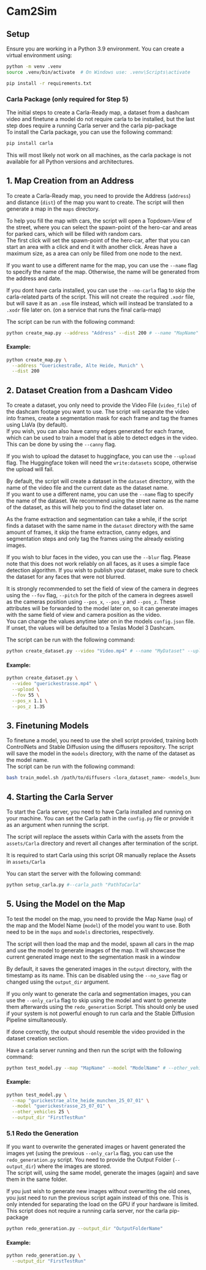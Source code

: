 # Cam2Sim

## Setup

Ensure you are working in a Python 3.9 environment. You can create a virtual environment using:
```bash
python -m venv .venv
source .venv/bin/activate  # On Windows use: .venv\Scripts\activate
```

```bash
pip install -r requirements.txt
```

### Carla Package (only required for Step 5)
The initial steps to create a Carla-Ready map, a dataset from a dashcam video and finetune a model do not
require carla to be installed, but the last step does require a running Carla server and the carla pip-package<br>
To install the Carla package, you can use the following command:
```bash
pip install carla
```
This will most likely not work on all machines, as the carla package is not available for all Python versions and architectures.<br>

## 1. Map Creation from an Address

To create a Carla-Ready map, you need to provide the Address (`address`) and distance (`dist`) 
of the map you want to create. The script will then generate a map in the `maps` directory.<br>

To help you fill the map with cars, the script will open a Topdown-View of the street, where you can select
the spawn-point of the hero-car and areas for parked cars, which will be filled with random cars.<br>
The first click will set the spawn-point of the hero-car, after that you can start an area with a click 
and end it with another click. Areas have a maximum size, as a area can only be filled from one node to the next.<br>

If you want to use a different name for the map, you can use the `--name` flag to specify the name of the map. 
Otherwise, the name will be generated from the address and date.<br>

If you dont have carla installed, you can use the `--no-carla` flag to skip the carla-related parts of the script.
This will not create the required `.xodr` file, but will save it as an `.osm` file instead, 
which will instead be translated to a `.xodr` file later on. (on a service that runs the final carla-map)<br>

The script can be run with the following command:
```bash
python create_map.py --address "Address" --dist 200 # --name "MapName" --no-carla
```

#### Example:
```bash
python create_map.py \
  --address "Guerickestraße, Alte Heide, Munich" \
  --dist 200 
```

## 2. Dataset Creation from a Dashcam Video
To create a dataset, you only need to provide the Video File (`video_file`) of the dashcam footage you want to use.
The script will separate the video into frames, create a segmentation mask for each frame 
and tag the frames using LlaVa (by default).<br>
If you wish, you can also have canny edges generated for each frame, which can be used to 
train a model that is able to detect edges in the video. This can be done by using the `--canny` flag.<br>

If you wish to upload the dataset to huggingface, you can use the `--upload` flag. 
The Huggingface token will need the `write:datasets` scope, otherwise the upload will fail.<br>

By default, the script will create a dataset in the `dataset` directory, 
with the name of the video file and the current date as the dataset name.<br>
If you want to use a different name, you can use the `--name` flag to specify the name of the dataset.
We recommend using the street name as the name of the dataset, as this will help you to find the dataset later on.<br>

As the frame extraction and segmentation can take a while, if the script finds a dataset with the same 
name in the `dataset` directory with the same amount of frames, it skip the frame extraction, canny edges,
and segmentation steps and only tag the frames using the already existing images.<br>

If you wish to blur faces in the video, you can use the `--blur` flag. 
Please note that this does not work reliably on all faces, as it uses a simple face detection algorithm.
If you wish to publish your dataset, make sure to check the dataset for any faces that were not blurred.<br>

It is strongly recommended to set the field of view of the camera in degrees using the `--fov` flag,
`--pitch` for the pitch of the camera in degrees 
aswell as the cameras position using `--pos_x`, `--pos_y` and `--pos_z`.
These attributes will be forwarded to the model later on, so it can generate images with the same field of view
and camera position as the video.<br>
You can change the values anytime later on in the models `config.json` file.<br>
If unset, the values will be defaulted to a Teslas Model 3 Dashcam.

The script can be run with the following command:
```bash
python create_dataset.py --video "Video.mp4" # --name "MyDataset" --upload --canny --blur --fov 90 --pos_x 0.0 --pos_y 0.0 --pos_z 0.0 --pitch 0.0
```

#### Example:
```bash
python create_dataset.py \
  --video "guerickestrasse.mp4" \
  --upload \
  --fov 55 \
  --pos_x 1.1 \
  --pos_z 1.35
```

## 3. Finetuning Models
To finetune a model, you need to use the shell script provided, training both ControlNets and Stable Diffusion using the diffusers repository.
The script will save the model in the `models` directory, with the name of the dataset as the model name.<br>
The script can be run with the following command:
```bash
bash train_model.sh /path/to/diffusers <lora_dataset_name> <models_bundle_name>
```

## 4. Starting the Carla Server

To start the Carla server, you need to have Carla installed and running on your machine.
You can set the Carla path in the `config.py` file or provide it as an argument when running the script.<br>

The script will replace the assets within Carla with the assets from the `assets/Carla` directory and revert
all changes after termination of the script.<br>

It is required to start Carla using this script OR manually replace the Assets in `assets/Carla`

You can start the server with the following command:
```bash
python setup_carla.py #--carla_path "PathToCarla"
```

## 5. Using the Model on the Map
To test the model on the map, you need to provide the Map Name (`map`) of the map 
and the Model Name (`model`) of the model you want to use. 
Both need to be in the `maps` and `models` directories, respectively.<br>

The script will then load the map and the model, spawn all cars in the map and 
use the model to generate images of the map. It will showcase the current generated image 
next to the segmentation mask in a window<br>

By default, it saves the generated images in the `output` directory, 
with the timestamp as its name. This can be disabled using the `--no_save` flag or changed using the `output_dir` argument.<br>

If you only want to generate the carla and segmentation images, you can use the `--only_carla` flag to skip using the model
and want to generate them afterwards using the `redo_generation` Script. This should only be used if your system is not
powerful enough to run carla and the Stable Diffusion Pipeline simultaneously.<br>

If done correctly, the output should resemble the video provided in the dataset creation section.<br>

Have a carla server running
and then run the script with the following command:
```bash
python test_model.py --map "MapName" --model "ModelName" # --other_vehicles 5 --no-save # --output_dir "FolderName" --only_carla
```

#### Example:
```bash
python test_model.py \
  --map "gurickestrae_alte_heide_munchen_25_07_01" \
  --model "guerickestrasse_25_07_01" \
  --other_vehicles 25 \
  --output_dir "FirstTestRun" 
```


### 5.1 Redo the Generation
If you want to overwrite the generated images or havent generated the images yet (using the previous `--only_carla` flag,
you can use the `redo_generation.py` script. You need to provide the Output Folder (`--output_dir`) where the images are stored.<br>
The script will, using the same model, generate the images (again) and save them in the same folder.<br>

If you just wish to generate new images without overwriting the old ones, you just need to run the previous script again
instead of this one. This is only intended for separating the load on the GPU if your hardware is limited.<br>
This script does not require a running carla server, nor the carla pip-package<br>

```bash
python redo_generation.py --output_dir "OutputFolderName"
```

#### Example:
```bash
python redo_generation.py \
  --output_dir "FirstTestRun" 
```